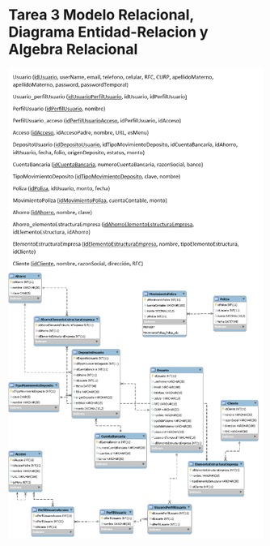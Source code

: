 # Tarea 3 Modelo Relacional, Diagrama Entidad-Relacion y Algebra Relacional

![Modelo Relacional](/imagenes/modelo_relacional.png)
![Diagrama Entidad-Relacion](/imagenes/DER_tarea3.png)
